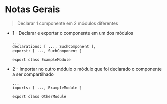 # Notas Gerais

> Declarar 1 componente em 2 módulos diferentes

- 1 - Declarar e exportar o componente em um dos módulos
    
      ...
      declarations: [ ..., SuchComponent ],
      exporst: [ ..., SuchComponent ]
      
      export class ExampleModule

- 2 - Importar no outro módulo o módulo que foi declarado o componente a ser compartilhado
      
      ...
      imports: [ ..., ExampleModule ]
      
      export class OtherModule

